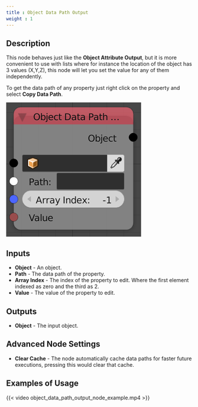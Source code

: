 ```yaml
---
title : Object Data Path Output
weight : 1
---
```


## Description

This node behaves just like the **Object Attribute Output**, but it is
more convenient to use with lists where for instance the location of the
object has 3 values (X,Y,Z), this node will let you set the value for
any of them independently.

To get the data path of any property just right click on the property
and select **Copy Data Path**.

![image](object_data_path_output_node.png)

## Inputs

- **Object** - An object.
- **Path** - The data path of the property.
- **Array Index** - The index of the property to edit. Where the first
    element indexed as zero and the third as 2.
- **Value** - The value of the property to edit.

## Outputs

- **Object** - The input object.

## Advanced Node Settings

- **Clear Cache** - The node automatically cache data paths for faster
    future executions, pressing this would clear that cache.

## Examples of Usage

{{< video object_data_path_output_node_example.mp4 >}}
